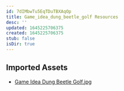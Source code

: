 ```yaml
---
id: 7dIMbwTu5EqTDuTBXAqOp
title: Game_idea_dung_beetle_golf Resources
desc: ''
updated: 1645225706375
created: 1645225706375
stub: false
isDir: true
---
```

## Imported Assets
- [Game Idea Dung Beetle Golf.jpg](/assets/game-idea-dung-beetle-golf.jpg)
